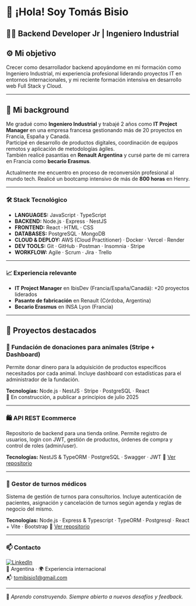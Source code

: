 # 👋 ¡Hola! Soy Tomás Bisio

## 👨‍💻 Backend Developer Jr | Ingeniero Industrial

## ⚙️ Mi objetivo

Crecer como desarrollador backend apoyándome en mi formación como Ingeniero Industrial, mi experiencia profesional liderando proyectos IT en entornos internacionales, y mi reciente formación intensiva en desarrollo web Full Stack y Cloud.

---

## 🌱 Mi background

Me gradué como **Ingeniero Industrial** y trabajé 2 años como **IT Project Manager** en una empresa francesa gestionando más de 20 proyectos en Francia, España y Canadá.  
Participé en desarrollo de productos digitales, coordinación de equipos remotos y aplicación de metodologías ágiles.  
También realicé pasantías en **Renault Argentina** y cursé parte de mi carrera en Francia como **becario Erasmus**.

Actualmente me encuentro en proceso de reconversión profesional al mundo tech. Realicé un bootcamp intensivo de más de **800 horas** en Henry.

---

### 🛠️ Stack Tecnológico

- **LANGUAGES:** JavaScript · TypeScript 
- **BACKEND:** Node.js · Express · NestJS
- **FRONTEND:** React · HTML · CSS
- **DATABASES:** PostgreSQL · MongoDB
- **CLOUD & DEPLOY:** AWS (Cloud Practitioner) · Docker · Vercel · Render
- **DEV TOOLS:** Git · GitHub · Postman · Insomnia · Stripe
- **WORKFLOW:** Agile · Scrum · Jira · Trello

---

### 📈 Experiencia relevante

- **IT Project Manager** en IbisDev (Francia/España/Canadá): +20 proyectos liderados
- **Pasante de fabricación** en Renault (Córdoba, Argentina)
- **Becario Erasmus** en INSA Lyon (Francia)

---


## 📌 Proyectos destacados

### 🐶 Fundación de donaciones para animales (Stripe + Dashboard)
Permite donar dinero para la adquisición de productos específicos necesitados por cada animal. Incluye dashboard con estadísticas para el administrador de la fundación.

**Tecnologías:** Node.js · NestJS · Stripe · PostgreSQL · React  
🔗 En construcción, a publicar a principios de julio 2025

---

### 🛍️ API REST Ecommerce

Repositorio de backend para una tienda online. Permite registro de usuarios, login con JWT, gestión de productos, órdenes de compra y control de roles (admin/user).

**Tecnologías:** NestJS & TypeORM · PostgreSQL · Swagger · JWT   🔗 [Ver repositorio](https://github.com/pi-rym/PM4BE-tomasbisio98)

---

### 📅 Gestor de turnos médicos

Sistema de gestión de turnos para consultorios. Incluye autenticación de pacientes, asignación y cancelación de turnos según agenda y reglas de negocio del mismo.

**Tecnologías:** Node.js · Express & Typescript · TypeORM  · Postgresql · React + Vite · Bootstrap 🔗 [Ver repositorio](https://github.com/pi-rym/PM3-tomasbisio98)

---

### 📫 Contacto

[![LinkedIn](https://img.shields.io/badge/LinkedIn-Tomás%20Bisio-blue?style=flat-square&logo=linkedin)](https://www.linkedin.com/in/tomasbisio/)  
📍 Argentina · 🌍 Experiencia internacional  
📬 tomibisio1@gmail.com

---

🧩 *Aprendo construyendo. Siempre abierto a nuevos desafíos y feedback.*
